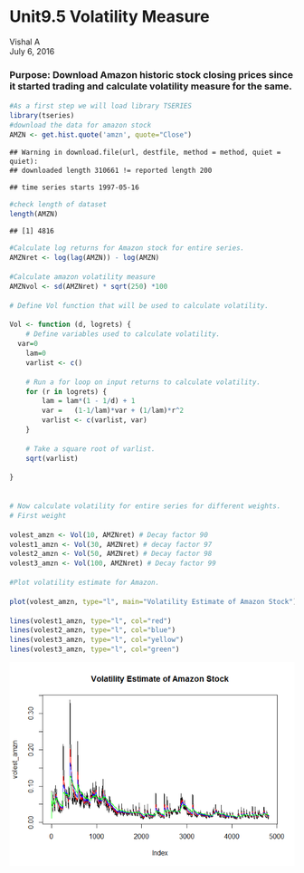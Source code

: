 # Unit9.5 Volatility Measure
Vishal A  
July 6, 2016  
### Purpose: Download Amazon historic stock closing prices since it started trading and calculate volatility measure for the same.


```r
#As a first step we will load library TSERIES
library(tseries)
#download the data for amazon stock
AMZN <- get.hist.quote('amzn', quote="Close")
```

```
## Warning in download.file(url, destfile, method = method, quiet = quiet):
## downloaded length 310661 != reported length 200
```

```
## time series starts 1997-05-16
```

```r
#check length of dataset
length(AMZN)
```

```
## [1] 4816
```

```r
#Calculate log returns for Amazon stock for entire series.
AMZNret <- log(lag(AMZN)) - log(AMZN)

#Calculate amazon volatility measure
AMZNvol <- sd(AMZNret) * sqrt(250) *100

# Define Vol function that will be used to calculate volatility.

Vol <- function (d, logrets) {
	# Define variables used to calculate volatility.
  var=0
	lam=0
	varlist <- c()
	
	# Run a for loop on input returns to calculate volatility.
	for (r in logrets) {
		lam = lam*(1 - 1/d) + 1
		var =	(1-1/lam)*var + (1/lam)*r^2
		varlist <- c(varlist, var)
	}
	
	# Take a square root of varlist.
	sqrt(varlist) 
	
}


# Now calculate volatility for entire series for different weights.
# First weight

volest_amzn <- Vol(10, AMZNret) # Decay factor 90
volest1_amzn <- Vol(30, AMZNret) # decay factor 97
volest2_amzn <- Vol(50, AMZNret) # Decay factor 98
volest3_amzn <- Vol(100, AMZNret) # Decay factor 99

#Plot volatility estimate for Amazon.

plot(volest_amzn, type="l", main="Volatility Estimate of Amazon Stock")

lines(volest1_amzn, type="l", col="red")
lines(volest2_amzn, type="l", col="blue")
lines(volest3_amzn, type="l", col="yellow")
lines(volest3_amzn, type="l", col="green")
```

![](Unit9.5VolEst_files/figure-html/unnamed-chunk-1-1.png)<!-- -->
